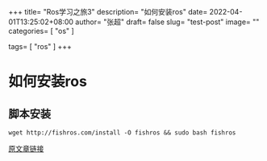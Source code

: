 +++
title= "Ros学习之旅3"
description= "如何安装ros"
date= 2022-04-01T13:25:02+08:00
author= "张超"
draft= false
slug= "test-post"
image= "" 
categories= [
    "os"
]

tags=  [
    "ros"
]
+++

# 如何安装ros

## 脚本安装
~~~
wget http://fishros.com/install -O fishros && sudo bash fishros
~~~
[原文章链接](https://mp.weixin.qq.com/s/8hTrKL0N5y9i6s9ujhp0UA)